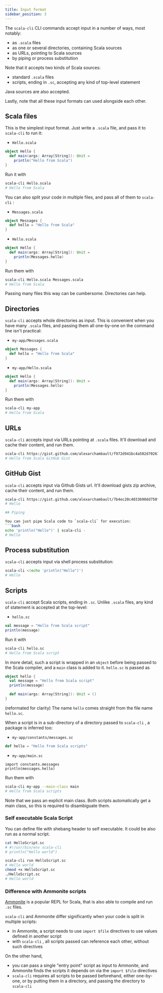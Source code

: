 ```yaml
---
title: Input format
sidebar_position: 3
---
```


The `scala-cli` CLI commands accept input in a number of ways, most notably:
- as `.scala` files
- as one or several directories, containing Scala sources
- as URLs, pointing to Scala sources
- by piping or process substitution

Note that it accepts two kinds of Scala sources:
- standard `.scala` files
- scripts, ending in `.sc`, accepting any kind of top-level statement

Java sources are also accepted.

Lastly, note that all these input formats can used alongside each other.

## Scala files

This is the simplest input format. Just write a `.scala` file, and pass it to
`scala-cli` to run it:

- `Hello.scala`
```scala
object Hello {
  def main(args: Array[String]): Unit =
    println("Hello from Scala")
}
```

Run it with
```bash
scala-cli Hello.scala
# Hello from Scala
```

You can also split your code in multiple files, and pass all of them to `scala-cli` :

- `Messages.scala`
```scala
object Messages {
  def hello = "Hello from Scala"
}
```

- `Hello.scala`
```scala
object Hello {
  def main(args: Array[String]): Unit =
    println(Messages.hello)
}
```

Run them with
```bash
scala-cli Hello.scala Messages.scala
# Hello from Scala
```

Passing many files this way can be cumbersome. Directories can help.

## Directories

`scala-cli` accepts whole directories as input. This is convenient when you have many
`.scala` files, and passing them all one-by-one on the command line isn't practical:

- `my-app/Messages.scala`
```scala
object Messages {
  def hello = "Hello from Scala"
}
```

- `my-app/Hello.scala`
```scala
object Hello {
  def main(args: Array[String]): Unit =
    println(Messages.hello)
}
```

Run them with
```bash
scala-cli my-app
# Hello from Scala
```

## URLs

`scala-cli` accepts input via URLs pointing at `.scala` files.
It'll download and cache their content, and run them.

```bash
scala-cli https://gist.github.com/alexarchambault/f972d941bc4a502d70267cfbbc4d6343/raw/2691c01984c9249936a625a42e29a822a357b0f6/Test.scala
# Hello from Scala GitHub Gist
```

## GitHub Gist

`scala-cli` accepts input via Github Gists url.
It'll download gists zip archive, cache their content, and run them.

```bash
scala-cli https://gist.github.com/alexarchambault/7b4ec20c4033690dd750ffd601e540ec
# Hello

## Piping

You can just pipe Scala code to `scala-cli` for execution:
```bash
echo 'println("Hello")' | scala-cli -
# Hello
```

## Process substitution

`scala-cli` accepts input via shell process substitution:
```bash
scala-cli <(echo 'println("Hello")')
# Hello
```

## Scripts

`scala-cli` accept Scala scripts, ending in `.sc`. Unlike `.scala` files,
any kind of statement is accepted at the top-level:

- `hello.sc`
```scala
val message = "Hello from Scala script"
println(message)
```

Run it with
```bash
scala-cli hello.sc
# Hello from Scala script
```

In more detail, such a script is wrapped in an `object` before being passed to
the Scala compiler, and a `main` class is added to it. `hello.sc` is passed as
```scala
object hello {
  val message = "Hello from Scala script"
  println(message)

  def main(args: Array[String]): Unit = ()
}
```
(reformated for clarity)
The name `hello` comes straight from the file name `hello.sc`.

When a script is in a sub-directory of a directory passed to `scala-cli` , a package is inferred too:

- `my-app/constants/messages.sc`
```scala
def hello = "Hello from Scala scripts"
```

- `my-app/main.sc`
```
import constants.messages
println(messages.hello)
```

Run them with
```bash
scala-cli my-app --main-class main
# Hello from Scala scripts
```

Note that we pass an explicit main class. Both scripts automatically get a main class, so this
is required to disambiguate them.

### Self executable Scala Script

You can define file with shebang header to self executable. It could be also run as a normal script.

```bash
cat HelloScript.sc
# #!/usr/bin/env scala-cli
# println("Hello world")

scala-cli run HelloScript.sc
# Hello world
chmod +x HelloScript.sc
./HelloScript.sc
# Hello world
```

### Difference with Ammonite scripts

[Ammonite](http://ammonite.io) is a popular REPL for Scala, that is also able to compile and run
`.sc` files.

`scala-cli` and Ammonite differ significantly when your code is split in multiple scripts:
- in Ammonite, a script needs to use `import $file` directives to use values defined in another script
- with `scala-cli` , all scripts passed can reference each other, without such directives

On the other hand,
- you can pass a single "entry point" script as input to Ammonite, and Ammonite finds the scripts
it depends on via the `import $file` directives
- `scala-cli` requires all scripts to be passed beforehand, either one-by-one, or by putting them in a
directory, and passing the directory to `scala-cli`